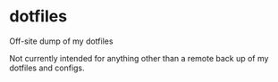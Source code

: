 # dotfiles
Off-site dump of my dotfiles

Not currently intended for anything other than a remote back up of my dotfiles and configs.
